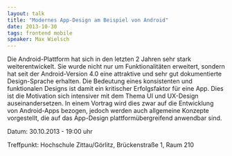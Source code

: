 ```yaml
---
layout: talk
title: "Modernes App-Design am Beispiel von Android"
date: 2013-10-30
tags: frontend mobile
speaker: Max Wielsch
---
```


Die Android-Plattform hat sich in den letzten 2 Jahren sehr stark weiterentwickelt. Sie wurde nicht nur um Funktionalitäten erweitert, sondern hat seit der Android-Version 4.0 eine attraktive und sehr gut dokumentierte Design-Sprache erhalten. Die Bedeutung eines konsistenten und funktionalen Designs ist damit ein kritischer Erfolgsfaktor für eine App.
Dies ist die Motivation sich intensiver mit dem Thema UI und UX-Design auseinandersetzen. In einem Vortrag wird dies zwar auf die Entwicklung von Android-Apps bezogen, jedoch werden auch allgemeine Konzepte vorgestellt, die auf das App-Design plattformübergreifend anwendbar sind.


Datum: 30.10.2013 - 19:00 uhr

Treffpunkt: Hochschule Zittau/Görlitz, Brückenstraße 1, Raum 210